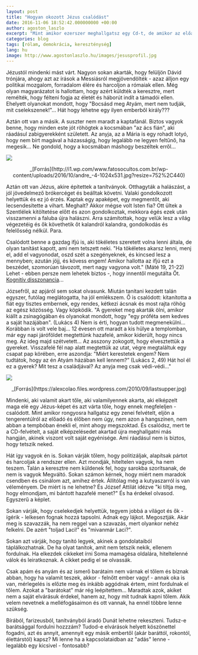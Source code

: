 ```yaml
---
layout: post
title: "Hogyan okozott Jézus csalódást"
date: 2016-11-06 18:52:42.000000000 +00:00
author: agoston_laszlo
excerpt: "Mint amikor ezerszer meghallgatsz egy Cd-t, de amikor az előadót élőben hallod, ő nem úgy, nem azon a hangszínen, nem abban a tempbóban énekli el, mint ahogy megszoktad. És csalódsz, mert te a CD-felvételt, a saját elképzelésedet akartad újra meghallgatni élőben."
categories: blog
tags: [rólam, demokrácia, kereszténység]
lang: hu
image: http://www.agostonlaszlo.hu/images/jesusprofil.jpg
---
```

Jézustól mindenki mást várt. Nagyon sokan akarták, hogy felüljön Dávid trónjára, ahogy azt az írások a Messiásról megjövendölték - azaz álljon egy politikai mozgalom, forradalom élére és harcoljon a rómaiak ellen. Még olyan magyarázatot is hallottam, hogy azért küldték a keresztre, mert remélték, hogy félteni fogja az életét és háborút indít a támadói ellen. Ehelyett olyanokat mondott, hogy "Bocsásd meg Atyám, mert nem tudják, mit cselekszenek!"... Hát hogy lehetne egy ilyen emberből király???

Aztán ott van a másik. A suszter nem maradt a kaptafánál. Biztos vagyok benne, hogy minden este jót röhögtek a kocsmában "az ács fián", aki ráadásul zabigyerekként született. Az anyja, az a Mária is egy rohadt lotyó, hogy nem bírt magával a házasságig, hogy legalább ne legyen feltűnő, ha megesik... Ne gondold, hogy a  kocsmában máshogy beszéltek erről...

![](http://www.agostonlaszlo.hu/images/jesusprofil.jpg)
<center>_[Forrás](http://i1.wp.com/www.fatosocultos.com.br/wp-content/uploads/2016/10/andre_-4-1024x531.jpg?resize=752%2C440)</center>

Aztán ott van Jézus, akire építettek a tanítványok. Otthagyták a halászást, a jól jövedelmező brókercéget és beálltak követni. Valaki gondolkozott helyettük és ez jó érzés. Kaptak egy apaképet, egy megmentőt, aki lecsendesítette a vihart. Meghalt? Akkor mégse volt Isten fia? Ott ültek a Szentlélek kitöltetése előtt és azon gondolkoztak, mekkora égés ezek után visszamenni a faluba újra halászni. Arra számítottak, hogy velük lesz a világ végezetéig és ők követhetik őt kalandról kalandra, gondolkodás és felelősség nélkül. Para.

Csalódott benne a gazdag ifjú is, aki tökéletes szeretett volna lenni általa, de olyan tanítást kapott, ami nem tetszett neki. "Ha tökéletes akarsz lenni, menj el, add el vagyonodat, oszd szét a szegényeknek, és kincsed lesz a mennyben; azután jöjj, és kövess engem! Amikor hallotta az ifjú ezt a beszédet, szomorúan távozott, mert nagy vagyona volt." (Máté 19, 21-22) Lehet - ebben persze nem lehetek biztos -, hogy innentől megutálta Őt. [Kognitív disszonancia](https://hu.wikipedia.org/wiki/Kognit%C3%ADv_disszonancia)... 

Józsefről, az apjáról sem sokat olvasunk. Miután tanítani kezdett talán egyszer, futólag meglátogatta, ha jól emlékszem. Ő is csalódott: kitanította a fiát egy tisztes embernek, egy rendes, kétkezi ácsnak és most rajta röhög az egész közösség. Vagy köpködik. "A gyereket meg akarták ölni, amikor kiállt a zsinagógában és olyanokat mondott, hogy "egy próféta sem kedves a saját hazájában". (Lukács 4) Nem is érti, hogyan tudott megmenekülni... Korábban is volt vele baj... 12 évesen ott maradt a kis hülye a templomban, már egy napi járóföldet megtettünk hazafelé, amikor kiderült, hogy nincs meg. Az ideg majd szétvetett... Az asszony zokogott, hogy elvesztettük a gyereket. Visszafelé fél nap alatt megtettük az utat, végre megtaláltuk egy csapat pap körében, erre aszondja: "Miért kerestetek engem? Nem tudtátok, hogy az én Atyám házában kell lennem?” (Lukács 2, 49) Hát hol él ez a gyerek? Mit tesz a családjával? Az anyja meg csak védi-védi..." 

![](http://www.agostonlaszlo.hu/images/utolsovacsora.jpg)
<center>_[Forrás](https://alexcolao.files.wordpress.com/2010/09/lastsupper.jpg)</center>

Mindenki, aki valamit akart tőle, aki valamilyennek akarta, aki elképzelt maga elé egy Jézus-képet és azt várta tőle, hogy ennek megfeleljen - csalódott. Mint amikor rongyosra hallgatsz egy zenei felvételt, eljön a tengerentúlról az előadó és élőben nem úgy, nem azon a hangszínen, nem abban a tempbóban énekli el, mint ahogy megszoktad. És csalódsz, mert te a CD-felvételt, a saját elképzelésedet akartad újra meghallgatni más hangján, akinek viszont volt saját egyénisége. Ami ráadásul nem is biztos, hogy tetszik neked.

Hát így vagyok én is. Sokan várják tőlem, hogy politizáljak, alapítsak pártot és harcoljak a rendszer ellen. Azt mondják, hiteltelen vagyok, ha nem teszem. Talán a keresztre nem küldenek fel, hogy sarokba szorítsanak, de nem is vagyok Megváltó. Sokan számon kérnek, hogy miért nem maradok csendben és csinálom azt, amihez értek. Állítólag még a kutyaszarról is van véleményem. De miért is ne lehetne? És József Attilát idézve "ki tiltja meg, hogy elmondjam, mi bántott hazafelé menet?" És ha érdekel olvasod. Egyszerű a képlet.

<div class="fb-video" data-href="https://www.facebook.com/agostonlaszloartist/videos/908980235872742/"  
  data-allowfullscreen="true" data-width="500"></div>

Sokan várják, hogy cselekedjek helyettük, tegyem jobbá a világot és ők - ígérik - lelkesen fognak hozzá tapsolni. Adnak egy lájkot. Megosztják. Akár meg is szavazzák, ha nem reggel van a szavazás, mert olyankor nehéz felkelni. De azért "toljad Laci!" és "mivanmár Laci?".

Sokan azt várják, hogy tanító legyek, akinek a gondolataiból táplálkozhatnak. De ha olyat tanítok, amit nem tetszik nekik, ellenem fordulnak. Ha elkezdek cikkeket írni Soma mamagésa oldalára, hiteltelenné válok és leiratkoznak. A cikket pedig el se olvassák.

Csak apám és anyám és az ismerő barátaim nem várnak el tőlem és bíznak abban, hogy ha valamit teszek, akkor - felnőtt ember vagy! - annak oka is van, mérlegelés is előzte meg és inkább aggódnak értem, mint fordulnak el tőlem. Azokat a "barátokat" már rég leépítettem... Maradtak azok, akiket nem a saját elvárásuk érdekel, hanem az, hogy mit tudnak kapni tőlem. Akik velem nevetnek a melléfogásaimon és ott vannak, ha ennél többre lenne szükség.

Bírából, farizeusból, tanítványból áradó Dunát lehetne rekeszteni. Tudsz-e barátsággal fordulni hozzzám? Tudod-e elvárások helyett köszönettel fogadni, azt és annyit, amennyit egy másik embertől (akár baráttól, rokontól, élettárstól) kapsz? Mi lenne ha a kapcsolataidban az "adás" lenne - legalább egy kicsivel - fontosabb?
